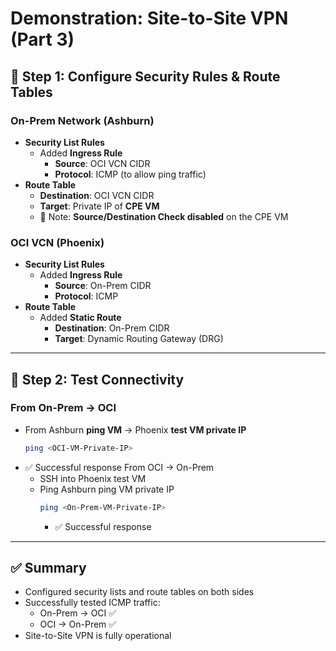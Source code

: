 # Demonstration: Site-to-Site VPN (Part 3)

## 🔹 Step 1: Configure Security Rules & Route Tables

### On-Prem Network (Ashburn)
- **Security List Rules**  
  - Added **Ingress Rule**  
    - **Source**: OCI VCN CIDR  
    - **Protocol**: ICMP (to allow ping traffic)  
- **Route Table**  
  - **Destination**: OCI VCN CIDR  
  - **Target**: Private IP of **CPE VM**  
  - 🔹 Note: **Source/Destination Check disabled** on the CPE VM

### OCI VCN (Phoenix)
- **Security List Rules**  
  - Added **Ingress Rule**  
    - **Source**: On-Prem CIDR  
    - **Protocol**: ICMP
- **Route Table**  
  - Added **Static Route**  
    - **Destination**: On-Prem CIDR  
    - **Target**: Dynamic Routing Gateway (DRG)

---

## 🔹 Step 2: Test Connectivity

### From On-Prem → OCI
- From Ashburn **ping VM** → Phoenix **test VM private IP**
  ```bash
  ping <OCI-VM-Private-IP>
  ```
- ✅ Successful response
From OCI → On-Prem
  - SSH into Phoenix test VM
  - Ping Ashburn ping VM private IP
    ```bash
    ping <On-Prem-VM-Private-IP>
    ```
    - ✅ Successful response

---

## ✅ Summary
- Configured security lists and route tables on both sides
- Successfully tested ICMP traffic:
  - On-Prem → OCI ✅
  - OCI → On-Prem ✅
- Site-to-Site VPN is fully operational
